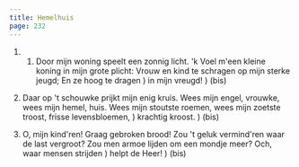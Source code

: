 ```yaml
---
title: Hemelhuis
page: 232
---  
```


1.  1. Door mijn woning
speelt een zonnig licht.
'k Voel m'een kleine koning
in mijn grote plicht:
Vrouw en kind te schragen
op mijn sterke jeugd;
En ze hoog te dragen )
in mijn vreugd! ) (bis)

2. Daar op 't schouwke
prijkt mijn enig kruis.
Wees mijn engel, vrouwke,
wees mijn hemel, huis.
Wees mijn stoutste roemen,
wees mijn zoetste troost,
frisse levensbloemen, )
krachtig kroost. ) (bis)

3. O, mijn kind'ren!
Graag gebroken brood!
Zou 't geluk vermind'ren
waar de last vergroot?
Zou men armoe lijden
om een mondje meer?
Och, waar mensen strijden )
helpt de Heer! ) (bis)